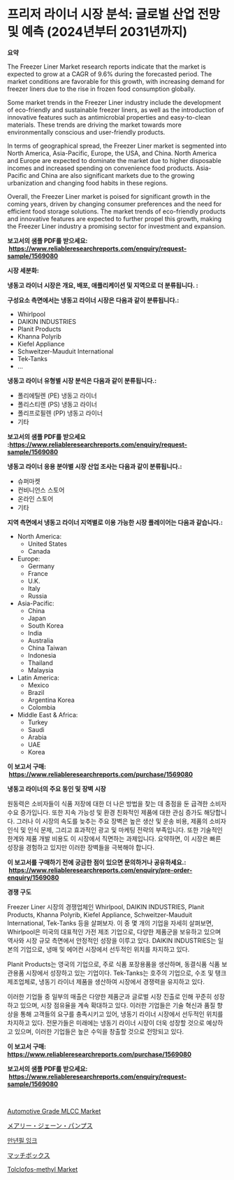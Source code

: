 <p><h1>프리저 라이너 시장 분석: 글로벌 산업 전망 및 예측 (2024년부터 2031년까지)</h1></p><p><strong>요약</strong></p>
<p><p>The Freezer Liner Market research reports indicate that the market is expected to grow at a CAGR of 9.6% during the forecasted period. The market conditions are favorable for this growth, with increasing demand for freezer liners due to the rise in frozen food consumption globally.</p><p>Some market trends in the Freezer Liner industry include the development of eco-friendly and sustainable freezer liners, as well as the introduction of innovative features such as antimicrobial properties and easy-to-clean materials. These trends are driving the market towards more environmentally conscious and user-friendly products.</p><p>In terms of geographical spread, the Freezer Liner market is segmented into North America, Asia-Pacific, Europe, the USA, and China. North America and Europe are expected to dominate the market due to higher disposable incomes and increased spending on convenience food products. Asia-Pacific and China are also significant markets due to the growing urbanization and changing food habits in these regions.</p><p>Overall, the Freezer Liner market is poised for significant growth in the coming years, driven by changing consumer preferences and the need for efficient food storage solutions. The market trends of eco-friendly products and innovative features are expected to further propel this growth, making the Freezer Liner industry a promising sector for investment and expansion.</p></p>
<p><strong>보고서의 샘플 PDF를 받으세요: &nbsp;<a href="https://www.reliableresearchreports.com/enquiry/request-sample/1569080">https://www.reliableresearchreports.com/enquiry/request-sample/1569080</a></strong></p>
<p><strong>시장 세분화:</strong></p>
<p><strong> 냉동고 라이너 시장은 개요, 배포, 애플리케이션 및 지역으로 더 분류됩니다. :</strong></p>
<p><strong>구성요소 측면에서는 냉동고 라이너 시장은 다음과 같이 분류됩니다.:</strong></p>
<p><ul><li>Whirlpool</li><li>DAIKIN INDUSTRIES</li><li>Planit Products</li><li>Khanna Polyrib</li><li>Kiefel Appliance</li><li>Schweitzer-Mauduit International</li><li>Tek-Tanks</li><li>...</li></ul></p>
<p><strong> 냉동고 라이너 유형별 시장 분석은 다음과 같이 분류됩니다.:</strong></p>
<p><ul><li>폴리에틸렌 (PE) 냉동고 라이너</li><li>폴리스티렌 (PS) 냉동고 라이너</li><li>폴리프로필렌 (PP) 냉동고 라이너</li><li>기타</li></ul></p>
<p><strong>보고서의 샘플 PDF를 받으세요 :<a href="https://www.reliableresearchreports.com/enquiry/request-sample/1569080">https://www.reliableresearchreports.com/enquiry/request-sample/1569080</a></strong></p>
<p><strong> 냉동고 라이너 응용 분야별 시장 산업 조사는 다음과 같이 분류됩니다.:</strong></p>
<p><ul><li>슈퍼마켓</li><li>컨비니언스 스토어</li><li>온라인 스토어</li><li>기타</li></ul></p>
<p><strong>지역 측면에서 냉동고 라이너 지역별로 이용 가능한 시장 플레이어는 다음과 같습니다.:</strong></p>
<p><ul>
    <li>
        North America:
        <ul>
            <li>United States</li>
            <li>Canada</li>
        </ul>
    </li>
    <li>
        Europe:
        <ul>
            <li>Germany</li>
            <li>France</li>
            <li>U.K.</li>
            <li>Italy</li>
            <li>Russia</li>
        </ul>
    </li>
    <li>
        Asia-Pacific:
        <ul>
            <li>China</li>
            <li>Japan</li>
            <li>South Korea</li>
            <li>India</li>
            <li>Australia</li>
            <li>China Taiwan</li>
            <li>Indonesia</li>
            <li>Thailand</li>
            <li>Malaysia</li>
        </ul>
    </li>
    <li>
        Latin America:
        <ul>
            <li>Mexico</li>
            <li>Brazil</li>
            <li>Argentina Korea</li>
            <li>Colombia</li>
        </ul>
    </li>
    <li>
        Middle East & Africa:
        <ul>
            <li>Turkey</li>
            <li>Saudi</li>
            <li>Arabia</li>
            <li>UAE</li>
            <li>Korea</li>
        </ul>
    </li>
    </ul></p>
<p><strong>이 보고서 구매: &nbsp;<a href="https://www.reliableresearchreports.com/purchase/1569080">https://www.reliableresearchreports.com/purchase/1569080</a></strong></p>
<p><strong>냉동고 라이너의 주요 동인 및 장벽 시장</strong></p>
<p><p>원동력은 소비자들이 식품 저장에 대한 더 나은 방법을 찾는 데 중점을 둔 급격한 소비자 수요 증가입니다. 또한 지속 가능성 및 환경 친화적인 제품에 대한 관심 증가도 해당합니다. 그러나 이 시장의 속도를 늦추는 주요 장벽은 높은 생산 및 운송 비용, 제품의 소비자 인식 및 인식 문제, 그리고 효과적인 광고 및 마케팅 전략의 부족입니다. 또한 기술적인 한계와 제품 개발 비용도 이 시장에서 직면하는 과제입니다. 요약하면, 이 시장은 빠른 성장을 경험하고 있지만 이러한 장벽들을 극복해야 합니다.</p></p>
<p><strong>이 보고서를 구매하기 전에 궁금한 점이 있으면 문의하거나 공유하세요.: &nbsp;<a href="https://www.reliableresearchreports.com/enquiry/pre-order-enquiry/1569080">https://www.reliableresearchreports.com/enquiry/pre-order-enquiry/1569080</a></strong></p>
<p><strong>경쟁 구도</strong></p>
<p><p>Freezer Liner 시장의 경쟁업체인 Whirlpool, DAIKIN INDUSTRIES, Planit Products, Khanna Polyrib, Kiefel Appliance, Schweitzer-Mauduit International, Tek-Tanks 등을 살펴보자. 이 중 몇 개의 기업을 자세히 살펴보면, Whirlpool은 미국의 대표적인 가전 제조 기업으로, 다양한 제품군을 보유하고 있으며 역사와 시장 규모 측면에서 안정적인 성장을 이루고 있다. DAIKIN INDUSTRIES는 일본의 기업으로, 냉매 및 에어컨 시장에서 선두적인 위치를 차지하고 있다.</p><p>Planit Products는 영국의 기업으로, 주로 식품 포장용품을 생산하며, 동결식품 식품 보관용품 시장에서 성장하고 있는 기업이다. Tek-Tanks는 호주의 기업으로, 수조 및 탱크 제조업체로, 냉동기 라이너 제품을 생산하여 시장에서 경쟁력을 유지하고 있다.</p><p>이러한 기업들 중 일부의 매출은 다양한 제품군과 글로벌 시장 진출로 인해 꾸준히 성장하고 있으며, 시장 점유율을 계속 확대하고 있다. 이러한 기업들은 기술 혁신과 품질 향상을 통해 고객들의 요구를 충족시키고 있어, 냉동기 라이너 시장에서 선두적인 위치를 차지하고 있다. 전문가들은 미래에는 냉동기 라이너 시장이 더욱 성장할 것으로 예상하고 있으며, 이러한 기업들은 높은 수익을 창출할 것으로 전망되고 있다.</p></p>
<p><strong>이 보고서 구매: &nbsp; <a href="https://www.reliableresearchreports.com/purchase/1569080">https://www.reliableresearchreports.com/purchase/1569080</a></strong></p>
<p><strong>보고서의 샘플 PDF를 받으세요: &nbsp;<a href="https://www.reliableresearchreports.com/enquiry/request-sample/1569080">https://www.reliableresearchreports.com/enquiry/request-sample/1569080</a></strong><strong></strong></p>
<p>&nbsp;</p>
<p><p><a href="https://view.publitas.com/reportprime-1/automotive-grade-mlcc-market-provides-detailed-segmentation-of-this-market-based-on-type-application-and-region-and-forecast-for-the-period-from-2024-2031/">Automotive Grade MLCC Market</a></p><p><a href="https://github.com/mohamedbakry57/Market-Research-Report-List-2/blob/main/5635900187485.md">メアリー・ジェーン・パンプス</a></p><p><a href="https://github.com/laholand/Market-Research-Report-List-2/blob/main/9956659187360.md">만년필 잉크</a></p><p><a href="https://github.com/zjkmgcs938405/Market-Research-Report-List-1/blob/main/8853631187486.md">マッチボックス</a></p><p><a href="https://github.com/JameTravis/Market-Research-Report-List-4/blob/main/tolclofos-methyl-market.md">Tolclofos-methyl Market</a></p></p>